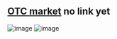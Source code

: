 ## [OTC market]() no link yet

![image](https://github.com/godshunter/My-Contributions/assets/79540001/03e5eeea-ff66-4486-823d-9c62bc8a3e71)
![image](https://github.com/godshunter/My-Contributions/assets/79540001/fe1ebada-b811-4f8e-a4a0-b5ab844ab339)

